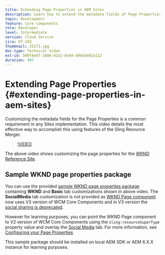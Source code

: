 ```yaml
---
title: Extending Page Properties in AEM Sites
description: Learn how to extend the metadata fields of Page Properties in Adobe Experience Manager Sites. This video details the most effective way to accomplish this using features of the Sling Resource Merger.
topic: Development
feature: Core Components
role: Developer
level: Intermediate
version: Cloud Service
jira: KT-243
thumbnail: 25173.jpg
doc-type: Technical Video
exl-id: 500f4e07-2686-42a2-8e44-d96dde02a112
duration: 497
---
```

# Extending Page Properties {#extending-page-properties-in-aem-sites}

Customizing the metadata fields for the Page Properties is a common requirement in any Sites implementation. This video details the most effective way to accomplish this using features of the Sling Resource Merger.

>[!VIDEO](https://video.tv.adobe.com/v/25173?quality=12&learn=on)

The above video shows customizing the page properties for the [WKND Reference Site](https://github.com/adobe/aem-guides-wknd).

## Sample WKND page properties package

You can use the provided [sample WKND page properties package](./assets/WKND-PageProperties-Example-Dialog-1.0.zip) containing **WKND** and **Basic** tab customizations shown in above video. The **SocialMedia** tab customization is not provided as [WKND Page component](https://github.com/adobe/aem-guides-wknd/blob/main/ui.apps/src/main/content/jcr_root/apps/wknd/components/page/.content.xml#L5) now uses V3 version of WCM Core Components and in V3 version the [social sharing is deprecated](https://github.com/adobe/aem-core-wcm-components/pull/1930). 

However for learning purposes, you can point the WKND Page component to V2 version of WCM Core Components using the `sling:resourceSuperType` property value and overlay the [Social Media](https://github.com/adobe/aem-core-wcm-components/blob/main/content/src/content/jcr_root/apps/core/wcm/components/page/v2/page/_cq_dialog/.content.xml#L95) tab. For more information, see [Configuring your Page Properties](https://experienceleague.adobe.com/docs/experience-manager-65/developing/extending-aem/page-properties-views.html#configuring-your-page-properties)

This sample package should be installed on local AEM SDK or AEM 6.X.X instance for learning purposes.
